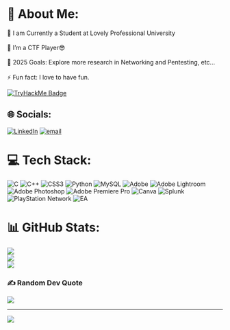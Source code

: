 

# 💫 About Me:
🔭 I am Currently a Student at Lovely Professional University<br><br>🌱 I’m a CTF Player😎<br><br>🥅 2025 Goals: Explore more research in Networking and Pentesting, etc...<br><br>⚡ Fun fact: I love to have fun.<br>

[![TryHackMe Badge](https://tryhackme-badges.s3.amazonaws.com/ashinrmathew.png)](https://tryhackme.com/p/ashinrmathew)


## 🌐 Socials:
[![LinkedIn](https://img.shields.io/badge/LinkedIn-%230077B5.svg?logo=linkedin&logoColor=white)](https://linkedin.com/in/ashin-r-mathew) [![email](https://img.shields.io/badge/Email-D14836?logo=gmail&logoColor=white)](mailto:ashinrmathew4u@gmail.com) 

# 💻 Tech Stack:
![C](https://img.shields.io/badge/c-%2300599C.svg?style=for-the-badge&logo=c&logoColor=white) ![C++](https://img.shields.io/badge/c++-%2300599C.svg?style=for-the-badge&logo=c%2B%2B&logoColor=white) ![CSS3](https://img.shields.io/badge/css3-%231572B6.svg?style=for-the-badge&logo=css3&logoColor=white) ![Python](https://img.shields.io/badge/python-3670A0?style=for-the-badge&logo=python&logoColor=ffdd54) ![MySQL](https://img.shields.io/badge/mysql-4479A1.svg?style=for-the-badge&logo=mysql&logoColor=white) ![Adobe](https://img.shields.io/badge/adobe-%23FF0000.svg?style=for-the-badge&logo=adobe&logoColor=white) ![Adobe Lightroom](https://img.shields.io/badge/Adobe%20Lightroom-31A8FF.svg?style=for-the-badge&logo=Adobe%20Lightroom&logoColor=white) ![Adobe Photoshop](https://img.shields.io/badge/adobe%20photoshop-%2331A8FF.svg?style=for-the-badge&logo=adobe%20photoshop&logoColor=white) ![Adobe Premiere Pro](https://img.shields.io/badge/Adobe%20Premiere%20Pro-9999FF.svg?style=for-the-badge&logo=Adobe%20Premiere%20Pro&logoColor=white) ![Canva](https://img.shields.io/badge/Canva-%2300C4CC.svg?style=for-the-badge&logo=Canva&logoColor=white) ![Splunk](https://img.shields.io/badge/splunk-%23000000.svg?style=for-the-badge&logo=splunk&logoColor=white) ![PlayStation Network](https://img.shields.io/badge/PSN-%230070D1.svg?style=for-the-badge&logo=Playstation&logoColor=white) ![EA](https://img.shields.io/badge/ea-%23000000.svg?style=for-the-badge&logo=ea&logoColor=white)
# 📊 GitHub Stats:
![](https://github-readme-stats.vercel.app/api?username=Ashin-R-Mathew&theme=dark&hide_border=false&include_all_commits=false&count_private=false)<br/>
![](https://nirzak-streak-stats.vercel.app/?user=Ashin-R-Mathew&theme=dark&hide_border=false)<br/>
![](https://github-readme-stats.vercel.app/api/top-langs/?username=Ashin-R-Mathew&theme=dark&hide_border=false&include_all_commits=false&count_private=false&layout=compact)

### ✍️ Random Dev Quote
![](https://quotes-github-readme.vercel.app/api?type=horizontal&theme=radical)

---
[![](https://visitcount.itsvg.in/api?id=Ashin-R-Mathew&icon=0&color=0)](https://visitcount.itsvg.in)

<!-- Proudly created with GPRM ( https://gprm.itsvg.in ) -->
